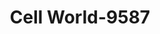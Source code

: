 ---
f_zip-code: 89449
f_state-code: NV
title: Cell World-9587
f_phone: 775-588-1202
f_city-only: Stateline
f_address: 152 Highway 50 Stateline
f_location-unique-id: '9587'
slug: cell-world-9587
updated-on: '2024-05-30T13:46:58.046Z'
created-on: '2024-05-30T13:36:59.803Z'
published-on: '2024-05-30T13:54:32.469Z'
f_city-state: cms/city/stateline-nv.md
f_company: cms/company/cell-world.md
f_state: cms/state/nevada.md
layout: '[payday-loan].html'
tags: payday-loan
---